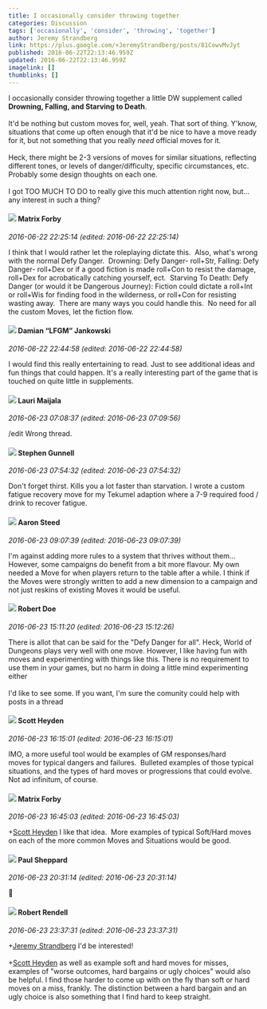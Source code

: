 ```yaml
---
title: I occasionally consider throwing together
categories: Discussion
tags: ['occasionally', 'consider', 'throwing', 'together']
author: Jeremy Strandberg
link: https://plus.google.com/+JeremyStrandberg/posts/81CowvMvJyt
published: 2016-06-22T22:13:46.959Z
updated: 2016-06-22T22:13:46.959Z
imagelink: []
thumblinks: []
---
```


I occasionally consider throwing together a little DW supplement called <b>Drowning, Falling, and Starving to Death</b>. <br /><br />It&#39;d be nothing but custom moves for, well, yeah.  That sort of thing.  Y&#39;know, situations that come up often enough that it&#39;d be nice to have a move ready for it, but not something that you really <i>need</i> official moves for it. <br /><br />Heck, there might be 2-3 versions of moves for similar situations, reflecting different tones, or levels of danger/difficulty, specific circumstances, etc. Probably some design thoughts on each one.<br /><br />I got TOO MUCH TO DO to really give this much attention right now, but... any interest in such a thing?
<div id='comment z13ry5zhiqrbw5vtd23xx5phrtj5hr4t5'>
  <h4><img src='{{site.baseurl}}//images/avatars/109565352442943400435_photo.jpg'> Matrix Forby</h4>
      <p><cite>2016-06-22 22:25:14 (edited: 2016-06-22 22:25:14)</cite></p>
        <p>I think that I would rather let the roleplaying dictate this.  Also, what&#39;s wrong with the normal Defy Danger.  Drowning: Defy Danger- roll+Str, Falling: Defy Danger- roll+Dex or if a good fiction is made roll+Con to resist the damage, roll+Dex for acrobatically catching yourself, ect.  Starving To Death: Defy Danger (or would it be Dangerous Journey): Fiction could dictate a roll+Int or roll+Wis for finding food in the wilderness, or roll+Con for resisting wasting away.  There are many ways you could handle this.  No need for all the custom Moves, let the fiction flow.</p>
</div>
        

<div id='comment z13ry5zhiqrbw5vtd23xx5phrtj5hr4t5'>
  <h4><img src='{{site.baseurl}}//images/avatars/100476170927206311405_photo.jpg'> Damian “LFGM” Jankowski</h4>
      <p><cite>2016-06-22 22:44:58 (edited: 2016-06-22 22:44:58)</cite></p>
        <p>I would find this really entertaining to read. Just to see additional ideas and fun things that could happen. It&#39;s a really interesting part of the game that is touched on quite little in supplements.</p>
</div>
        

<div id='comment z13ry5zhiqrbw5vtd23xx5phrtj5hr4t5'>
  <h4><img src='{{site.baseurl}}//images/avatars/101282524805480823686_photo.jpg'> Lauri Maijala</h4>
      <p><cite>2016-06-23 07:08:37 (edited: 2016-06-23 07:09:56)</cite></p>
        <p>/edit Wrong thread.</p>
</div>
        

<div id='comment z13ry5zhiqrbw5vtd23xx5phrtj5hr4t5'>
  <h4><img src='{{site.baseurl}}//images/avatars/110465856174742482378_photo.jpg'> Stephen Gunnell</h4>
      <p><cite>2016-06-23 07:54:32 (edited: 2016-06-23 07:54:32)</cite></p>
        <p>Don&#39;t forget thirst. Kills you a lot faster than starvation. I wrote a custom fatigue recovery move for my Tekumel adaption where a 7-9 required food / drink to recover fatigue.</p>
</div>
        

<div id='comment z13ry5zhiqrbw5vtd23xx5phrtj5hr4t5'>
  <h4><img src='{{site.baseurl}}//images/avatars/113695994285246574007_photo.jpg'> Aaron Steed</h4>
      <p><cite>2016-06-23 09:07:39 (edited: 2016-06-23 09:07:39)</cite></p>
        <p>I&#39;m against adding more rules to a system that thrives without them... However, some campaigns do benefit from a bit more flavour. My own needed a Move for when players return to the table after a while. I think if the Moves were strongly written to add a new dimension to a campaign and not just reskins of existing Moves it would be useful.</p>
</div>
        

<div id='comment z13ry5zhiqrbw5vtd23xx5phrtj5hr4t5'>
  <h4><img src='{{site.baseurl}}//images/avatars/105487846931822189120_photo.jpg'> Robert Doe</h4>
      <p><cite>2016-06-23 15:11:20 (edited: 2016-06-23 15:12:26)</cite></p>
        <p>There is allot that can be said for the &quot;Defy Danger for all&quot;. Heck, World of Dungeons plays very well with one move. However, I like having fun with moves and experimenting with things like this. There is no requirement to use them in your games, but no harm in doing a little mind experimenting either﻿<br /><br />I&#39;d like to see some. If you want, I&#39;m sure the comunity could help with posts in a thread</p>
</div>
        

<div id='comment z13ry5zhiqrbw5vtd23xx5phrtj5hr4t5'>
  <h4><img src='{{site.baseurl}}//images/avatars/110016673464028016334_photo.jpg'> Scott Heyden</h4>
      <p><cite>2016-06-23 16:15:01 (edited: 2016-06-23 16:15:01)</cite></p>
        <p>IMO, a more useful tool would be examples of GM responses/hard moves for typical dangers and failures.  Bulleted examples of those typical situations, and the types of hard moves or progressions that could evolve.  Not ad infinitum, of course. </p>
</div>
        

<div id='comment z13ry5zhiqrbw5vtd23xx5phrtj5hr4t5'>
  <h4><img src='{{site.baseurl}}//images/avatars/109565352442943400435_photo.jpg'> Matrix Forby</h4>
      <p><cite>2016-06-23 16:45:03 (edited: 2016-06-23 16:45:03)</cite></p>
        <p><span class="proflinkWrapper"><span class="proflinkPrefix">+</span><a class="proflink" href="https://plus.google.com/110016673464028016334" oid="110016673464028016334">Scott Heyden</a></span> I like that idea.  More examples of typical Soft/Hard moves on each of the more common Moves and Situations would be good.</p>
</div>
        

<div id='comment z13ry5zhiqrbw5vtd23xx5phrtj5hr4t5'>
  <h4><img src='{{site.baseurl}}//images/avatars/104270786361487360726_photo.jpg'> Paul Sheppard</h4>
      <p><cite>2016-06-23 20:31:14 (edited: 2016-06-23 20:31:14)</cite></p>
        <p>📌</p>
</div>
        

<div id='comment z13ry5zhiqrbw5vtd23xx5phrtj5hr4t5'>
  <h4><img src='{{site.baseurl}}//images/avatars/109791996665503926061_photo.jpg'> Robert Rendell</h4>
      <p><cite>2016-06-23 23:37:31 (edited: 2016-06-23 23:37:31)</cite></p>
        <p><span class="proflinkWrapper"><span class="proflinkPrefix">+</span><a class="proflink" href="https://plus.google.com/102595580176380683252" oid="102595580176380683252">Jeremy Strandberg</a></span> I&#39;d be interested!<br /><br /><span class="proflinkWrapper"><span class="proflinkPrefix">+</span><a class="proflink" href="https://plus.google.com/110016673464028016334" oid="110016673464028016334">Scott Heyden</a></span> as well as example soft and hard moves for misses,  examples of &quot;worse outcomes, hard bargains or ugly choices&quot; would also be helpful.  I find those harder to come up with on the fly than soft or hard moves on a miss, frankly.  The distinction between a hard bargain and an ugly choice is also something that I find hard to keep straight.</p>
</div>
        